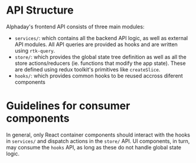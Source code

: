 
# API Structure

Alphaday's frontend API consists of three main modules:

- `services/`: which contains all the backend API logic, as well as external API modules. All API queries are provided as hooks and are written using `rtk-query`.
- `store/`: which provides the global state tree definition as well as all the store actions/reducers (ie. functions that modify the app state). These are defined using redux toolkit's primitives like `createSlice`.
- `hooks/`: which provides common hooks to be reused accross diferent components

# Guidelines for consumer components

In general, only React container components should interact with the hooks in `services/`
and dispatch actions in the `store/` API.
UI components, in turn, may consume the `hooks` API, as long as these do not handle global state
logic.
